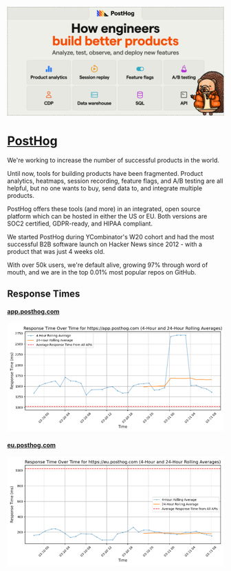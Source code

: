 [![Visit PostHog](imagePreview.png)](https://posthog.com)

# [PostHog](https://posthog.com)

We're working to increase the number of successful products in the world.

Until now, tools for building products have been fragmented. Product analytics, heatmaps, session recording, feature flags, and A/B testing are all helpful, but no one wants to buy, send data to, and integrate multiple products.

PostHog offers these tools (and more) in an integrated, open source platform which can be hosted in either the US or EU. Both versions are SOC2 certified, GDPR-ready, and HIPAA compliant. 

We started PostHog during YCombinator's W20 cohort and had the most successful B2B software launch on Hacker News since 2012 - with a product that was just 4 weeks old.

With over 50k users, we're default alive, growing 97% through word of mouth, and we are in the top 0.01% most popular repos on GitHub.

## Response Times

#### [app.posthog.com](https://app.posthog.com)

![app.posthog.com](response-time-charts/6170702e706f7374686f672e636f6d.png)
#### [eu.posthog.com](https://eu.posthog.com)

![eu.posthog.com](response-time-charts/65752e706f7374686f672e636f6d.png)
